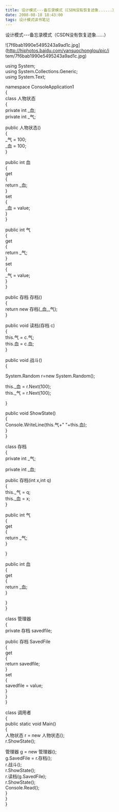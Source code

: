 ```yaml
---
title: 设计模式---备忘录模式（CSDN没有恢复迹象......）
date: 2008-08-18 18:43:00
tags: 设计模式读书笔记
---
```

设计模式---备忘录模式（CSDN没有恢复迹象......）

![7f6bab1990e5495243a9ad1c.jpg](http://hiphotos.baidu.com/yansuochonglou/pic/i
tem/7f6bab1990e5495243a9ad1c.jpg)

using System;  
using System.Collections.Generic;  
using System.Text;

namespace ConsoleApplication1  
{  
class 人物状态  
{  
private int _血;  
private int _气;

public 人物状态()  
{  
_气 = 100;  
_血 = 100;  
}  
  
public int 血  
{  
get  
{  
return _血;  
}  
set  
{  
_血 = value;  
}  
}

public int 气  
{  
get  
{  
return _气;  
}  
set  
{  
_气 = value;  
}  
}

public 存档 存档()  
{  
return new 存档(_血,_气);  
}

public void 读档(存档 c)  
{  
this.气 = c.气;  
this.血 = c.血;  
}

public void 战斗()  
{  
  
System.Random r=new System.Random();

this._血 = r.Next(100);  
this._气 = r.Next(100);  
  
}

public void ShowState()  
{  
Console.WriteLine(this.气+" "+this.血);  
}  
}

class 存档  
{  
private int _气;

private int _血;

public 存档(int x,int q)  
{  
this._气 = q;  
this._血 = x;  
}

public int 气  
{  
get  
{  
return _气;  
}  
  
}

public int 血  
{  
get  
{  
return _血;  
}  
  
}  
}

class 管理器  
{  
private 存档 savedfile;

public 存档 SavedFile  
{  
get  
{  
return savedfile;  
}  
set  
{  
savedfile = value;  
}  
}  
}

class 调用者  
{  
public static void Main()  
{  
人物状态 r = new 人物状态();  
r.ShowState();  
  
管理器 g = new 管理器();  
g.SavedFile = r.存档();  
r.战斗();  
r.ShowState();  
r.读档(g.SavedFile);  
r.ShowState();  
Console.Read();  
}  
}  
}  




